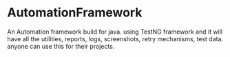 # AutomationFramework
An Automation framework build for java. using TestNG framework and it will have all the utilities, reports, logs, screenshots, retry mechanisms, test data. anyone can use this for their projects. 
